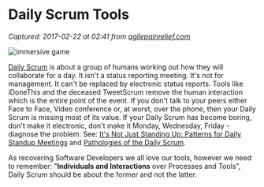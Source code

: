 # Daily Scrum Tools

_Captured: 2017-02-22 at 02:41 from [agilepainrelief.com](https://agilepainrelief.com/notesfromatooluser/2012/07/daily-scrum-tools.html?utm_content=buffer24db2&utm_medium=social&utm_source=twitter.com&utm_campaign=buffer#.WKzsK6S1Kf1)_

![immersive game](https://agilepainrelief.com/wp-content/uploads/2008/10/3d-men-holding-hands-in-a-circle-xs-300x251.jpg)

[Daily Scrum](http://en.wikipedia.org/wiki/Scrum_\(development\)#Daily_Scrum) is about a group of humans working out how they will collaborate for a day. It isn't a status reporting meeting. It's not for management. It can't be replaced by electronic status reports. Tools like iDoneThis and the deceased TweetScrum remove the human interaction which is the entire point of the event. If you don't talk to your peers either Face to Face, Video conference or, at worst, over the phone, then your Daily Scrum is missing most of its value. If your Daily Scrum has become boring, don't make it electronic, don't make it Monday, Wednesday, Friday - diagnose the problem. See: [It's Not Just Standing Up: Patterns for Daily Standup Meetings](http://martinfowler.com/articles/itsNotJustStandingUp.html) and [Pathologies of the Daily Scrum](http://agilepainrelief.com/notesfromatooluser/2010/04/pathologies-of-the-daily-scrum-or-standup.html).

As recovering Software Developers we all love our tools, however we need to remember: "**Individuals and Interactions** over Processes and Tools", Daily Scrum should be about the former and not the latter.
